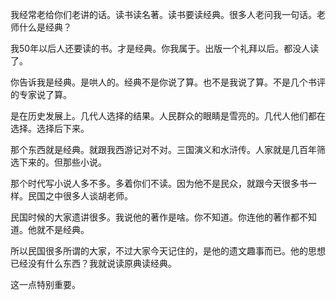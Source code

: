 我经常老给你们老讲的话。读书读名著。读书要读经典。很多人老问我一句话。老师什么是经典？

我50年以后人还要读的书。才是经典。你我属于。出版一个礼拜以后。都没人读了。

你告诉我是经典。是哄人的。经典不是你说了算。也不是我说了算。不是几个书评的专家说了算。

是在历史发展上。几代人选择的结果。人民群众的眼睛是雪亮的。几代人他们都在选择。选择后下来。

那个东西就是经典。就跟我西游记对不对。三国演义和水浒传。人家就是几百年筛选下来的。但那些小说。

那个时代写小说人多不多。多着你们不读。因为他不是民众，就跟今天很多书一样。民国之中很多人谈胡老师。

民国时候的大家遗讲很多。我说他的著作是啥。你不知道。你连他的著作都不知道。他就不是经典。

所以民国很多所谓的大家，不过大家今天记住的，是他的遗文趣事而已。他的思想已经没有什么东西？我就说读原典读经典。

这一点特别重要。